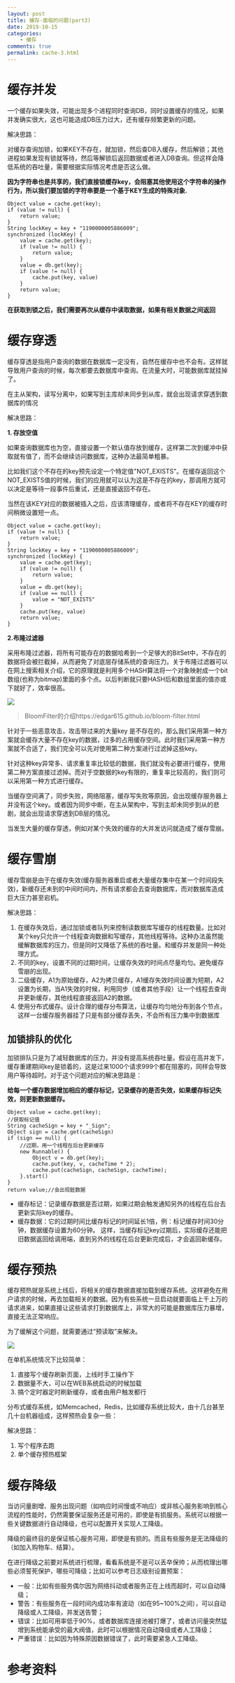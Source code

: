 ```yaml
---
layout: post
title: 缓存-面临的问题(part3)
date: 2019-10-15
categories:
    - 缓存
comments: true
permalink: cache-3.html
---
```


# 缓存并发

一个缓存如果失效，可能出现多个进程同时查询DB，同时设置缓存的情况，如果并发确实很大，这也可能造成DB压力过大，还有缓存频繁更新的问题。

解决思路：

对缓存查询加锁，如果KEY不存在，就加锁，然后查DB入缓存，然后解锁；其他进程如果发现有锁就等待，然后等解锁后返回数据或者进入DB查询。但这样会降低系统的吞吐量，需要根据实际情况考虑是否这么做。

**因为字符串也是共享的，我们直接锁缓存key，会阻塞其他使用这个字符串的操作行为，所以我们要加锁的字符串要是一个基于KEY生成的特殊对象.**

```
Object value = cache.get(key);
if (value != null) {
	return value;
}
String lockKey = key + "1190000005886009";
synchronized (lockKey) {
	value = cache.get(key);
	if (value != null) {
		return value;
	}
	value = db.get(key);
	if (value != null) {
		cache.put(key, value)
	}
	return value;
}
```

**在获取到锁之后，我们需要再次从缓存中读取数据，如果有相关数据之间返回**

# 缓存穿透

缓存穿透是指用户查询的数据在数据库一定没有，自然在缓存中也不会有。这样就导致用户查询的时候，每次都要去数据库中查询。在流量大时，可能数据库就挂掉了。

在主从架构，读写分离中，如果写到主库却未同步到从库，就会出现请求穿透到数据库的情况

解决思路：

**1. 存放空值**

如果查询数据库也为空，直接设置一个默认值存放到缓存，这样第二次到缓冲中获取就有值了，而不会继续访问数据库，这种办法最简单粗暴。

比如我们这个不存在的key预先设定一个特定值"NOT_EXISTS"。在缓存返回这个NOT_EXISTS值的时候，我们的应用就可以认为这是不存在的key，那调用方就可以决定是等待一段事件后重试，还是直接返回不存在。

当然在该KEY对应的数据被插入之后，应该清理缓存，或者将不存在KEY的缓存时间稍微设置短一点。

```
Object value = cache.get(key);
if (value != null) {
	return value;
}
String lockKey = key + "1190000005886009";
synchronized (lockKey) {
	value = cache.get(key);
	if (value != null) {
		return value;
	}
	value = db.get(key);
	if (value == null) {
		value = "NOT_EXISTS"
	}
	cache.put(key, value)
	return value;
}
```

**2.布隆过滤器**

采用布隆过滤器，将所有可能存在的数据哈希到一个足够大的BitSet中，不存在的数据将会被拦截掉，从而避免了对底层存储系统的查询压力。关于布隆过滤器可以在网上搜索相关介绍，它的原理就是利用多个HASH算法将一个对象映射成一个bit数组(也称为bitmap)里面的多个点。以后判断就只要HASH后和数组里面的值亦或下就好了，效率很高。

![](/assets/images/posts/cache/cache-bloom.png)

> BloomFilter的介绍https://edgar615.github.io/bloom-filter.html

针对于一些恶意攻击，攻击带过来的大量key 是不存在的，那么我们采用第一种方案就会缓存大量不存在key的数据，过多的占用缓存空间。此时我们采用第一种方案就不合适了，我们完全可以先对使用第二种方案进行过滤掉这些key。

针对这种key异常多、请求重复率比较低的数据，我们就没有必要进行缓存，使用第二种方案直接过滤掉。而对于空数据的key有限的，重复率比较高的，我们则可以采用第一种方式进行缓存。

当缓存空间满了，同步失败，网络阻塞，缓存写失败等原因，会出现缓存服务器上并没有这个key。或者因为同步中断，在主从架构中，写到主却未同步到从的悲剧，就会出现请求穿透到DB层的情况。

当发生大量的缓存穿透，例如对某个失效的缓存的大并发访问就造成了缓存雪崩。

# 缓存雪崩

缓存雪崩是由于在缓存失效(缓存服务器重启或者大量缓存集中在某一个时间段失效)，新缓存还未到的中间时间内，所有请求都会去查询数据库，而对数据库造成巨大压力甚至宕机。

解决思路：

1. 在缓存失效后，通过加锁或者队列来控制读数据库写缓存的线程数量。比如对某个key只允许一个线程查询数据和写缓存，其他线程等待。这种办法虽然能缓解数据库的压力，但是同时又降低了系统的吞吐量。和缓存并发是同一种处理方式。
2. 不同的key，设置不同的过期时间，让缓存失效的时间点尽量均匀。避免缓存雪崩的出现。
3. 二级缓存，A1为原始缓存，A2为拷贝缓存，A1缓存失效时间设置为短期，A2设置为长期，当A1失效的时候，利用同步（或者其他手段）让一个线程去查询并更新缓存，其他线程直接返回A2的数据。
4. 使用分布式缓存。设计合理的缓存分布算法，让缓存均匀地分布到各个节点，这样一台缓存服务器挂了只是有部分缓存丢失，不会所有压力集中到数据库

## 加锁排队的优化
加锁排队只是为了减轻数据库的压力，并没有提高系统吞吐量。假设在高并发下，缓存重建期间key是锁着的，这是过来1000个请求999个都在阻塞的，同样会导致用户等待超时。对于这个问题对应的解决思路是：

**给每一个缓存数据增加相应的缓存标记，记录缓存的是否失效，如果缓存标记失效，则更新数据缓存。**

```
Object value = cache.get(key);
//获取标记值
String cacheSign = key + "_Sign";
Object sign = cache.get(cacheSign)
if (sign == null) {
	//过期，用一个线程在后台更新缓存
	new Runnable() {
		Object v = db.get(key);
		cache.put(key, v, cacheTime * 2);
		cache.put(cacheSign, cacheSign, cacheTime);
	}.start()
}
return value;//会出现脏数据
```

- 缓存标记：记录缓存数据是否过期，如果过期会触发通知另外的线程在后台去更新实际key的缓存。
- 缓存数据：它的过期时间比缓存标记的时间延长1倍，例：标记缓存时间30分钟，数据缓存设置为60分钟。 这样，当缓存标记key过期后，实际缓存还能把旧数据返回给调用端，直到另外的线程在后台更新完成后，才会返回新缓存。

# 缓存预热

缓存预热就是系统上线后，将相关的缓存数据直接加载到缓存系统。这样避免在用户请求的时候，再去加载相关的数据。因为有些系统一旦启动就要面临上千上万的请求进来，如果直接让这些请求打到数据库上，非常大的可能是数据库压力暴增，直接无法正常响应。

为了缓解这个问题，就需要通过“预读取”来解决。

![](/assets/images/posts/cache/cache-prepare.png)


在单机系统情况下比较简单：

1. 直接写个缓存刷新页面，上线时手工操作下
2. 数据量不大，可以在WEB系统启动的时候加载
3. 搞个定时器定时刷新缓存，或者由用户触发都行

分布式缓存系统，如Memcached，Redis，比如缓存系统比较大，由十几台甚至几十台机器组成，这样预热会复杂一些：

解决思路：

1. 写个程序去跑
2. 单个缓存预热框架

# 缓存降级

当访问量剧增、服务出现问题（如响应时间慢或不响应）或非核心服务影响到核心流程的性能时，仍然需要保证服务还是可用的，即使是有损服务。系统可以根据一些关键数据进行自动降级，也可以配置开关实现人工降级。

降级的最终目的是保证核心服务可用，即使是有损的。而且有些服务是无法降级的（如加入购物车、结算）。

在进行降级之前要对系统进行梳理，看看系统是不是可以丢卒保帅；从而梳理出哪些必须誓死保护，哪些可降级；比如可以参考日志级别设置预案：

- 一般：比如有些服务偶尔因为网络抖动或者服务正在上线而超时，可以自动降级；
- 警告：有些服务在一段时间内成功率有波动（如在95~100%之间），可以自动降级或人工降级，并发送告警；
- 错误：比如可用率低于90%，或者数据库连接池被打爆了，或者访问量突然猛增到系统能承受的最大阀值，此时可以根据情况自动降级或者人工降级；
- 严重错误：比如因为特殊原因数据错误了，此时需要紧急人工降级。

# 参考资料

